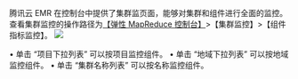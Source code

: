 
腾讯云 EMR 在控制台中提供了集群监页面，能够对集群和组件进行全面的监控。查看集群监控的操作路径为[【弹性 MapReduce 控制台】](https://console.cloud.tencent.com/emr)>【集群监控】>【组件指标监控】。
![](https://main.qcloudimg.com/raw/402edd6789a63bb2d3d52b186b6b3c44.png)
 
•	单击 “项目下拉列表” 可以按项目监控组件。
•	单击 “地域下拉列表” 可以按地域监控组件。
•	单击 “集群名称列表” 可以按名称监控组件。
